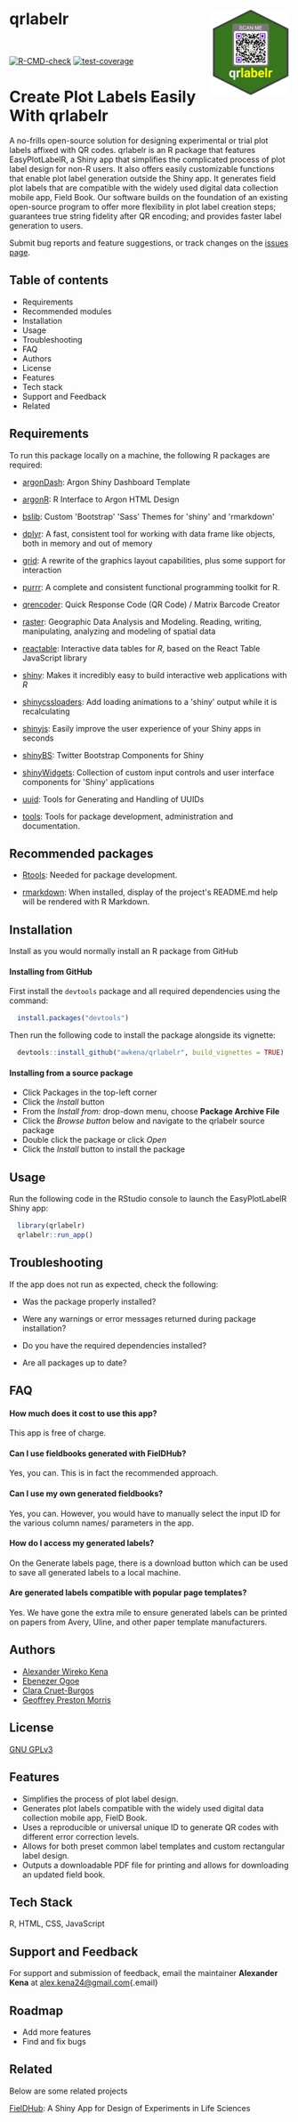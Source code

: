 

# qrlabelr <img src='inst/extdata/qrlabelr.jpg' width = "140px" align="right"/>  

<br>  

<!-- badges: start -->

[![R-CMD-check](https://github.com/awkena/qrlabelr/actions/workflows/OScheck.yml/badge.svg)](https://github.com/awkena/qrlabelr/actions/workflows/OScheck.yml)
[![test-coverage](https://github.com/awkena/qrlabelr/actions/workflows/codecov3.yml/badge.svg)](https://github.com/awkena/qrlabelr/actions/workflows/codecov3.yml)

<!-- badges: end -->

# Create Plot Labels Easily With qrlabelr

A no-frills open-source solution for designing experimental or trial plot labels 
    affixed with QR codes. qrlabelr is an R package that features EasyPlotLabelR, 
    a Shiny app that simplifies the complicated process of plot label design for non-R users. 
    It also offers easily customizable functions that enable plot label generation outside the Shiny app.
    It generates field plot labels that are compatible with the widely used 
    digital data collection mobile app, Field Book. Our software builds on the foundation 
    of an existing open-source program to offer more flexibility in plot label creation steps; 
    guarantees true string fidelity after QR encoding; and provides faster label generation to users.

Submit bug reports and feature suggestions, or track changes on the
[issues page](https://github.com/awkena/qrlabelr/issues).

## Table of contents

-   Requirements
-   Recommended modules
-   Installation
-   Usage
-   Troubleshooting
-   FAQ
-   Authors
-   License
-   Features
-   Tech stack
-   Support and Feedback
-   Related

## Requirements

To run this package locally on a machine, the following R packages are
required:

-   [argonDash](https://rinterface.github.io/argonDash/): Argon Shiny
    Dashboard Template

-   [argonR](https://cran.r-project.org/package=argonR): R Interface to
    Argon HTML Design

-   [bslib](https://rstudio.github.io/bslib/): Custom 'Bootstrap' 'Sass'
    Themes for 'shiny' and 'rmarkdown'

-   [dplyr](https://www.rdocumentation.org/packages/dplyr/versions/0.7.8):
    A fast, consistent tool for working with data frame like objects,
    both in memory and out of memory

-   [grid](https://stat.ethz.ch/R-manual/R-devel/library/grid/html/00Index.html):
    A rewrite of the graphics layout capabilities, plus some support for
    interaction

-   [purrr](https://CRAN.R-project.org/package=purrr): A complete and
    consistent functional programming toolkit for R.

-   [qrencoder](https://CRAN.R-project.org/package=qrencoder): Quick Response          Code (QR Code) / Matrix Barcode Creator

-   [raster](https://rspatial.org/raster/pkg/index.html): Geographic
    Data Analysis and Modeling. Reading, writing, manipulating,
    analyzing and modeling of spatial data

-   [reactable](https://glin.github.io/reactable/): Interactive data
    tables for *R*, based on the React Table JavaScript library

-   [shiny](https://shiny.rstudio.com/): Makes it incredibly easy to
    build interactive web applications with *R*

-   [shinycssloaders](https://github.com/daattali/shinycssloaders): Add
    loading animations to a 'shiny' output while it is recalculating

-   [shinyjs](https://deanattali.com/shinyjs/): Easily improve the user
    experience of your Shiny apps in seconds

-   [shinyBS](https://CRAN.R-project.org/package=shinyBS): Twitter Bootstrap        Components for Shiny

-   [shinyWidgets](https://github.com/dreamRs/shinyWidgets): Collection
    of custom input controls and user interface components for 'Shiny'
    applications
    
-   [uuid](https://CRAN.R-project.org/package=uuid): Tools for Generating and       Handling of UUIDs

-   [tools](https://www.rdocumentation.org/packages/tools/versions/3.6.2):
    Tools for package development, administration and documentation.

## Recommended packages

-   [Rtools](https://cran.r-project.org/bin/windows/Rtools/rtools43/rtools.html):      Needed for package development.

-   [rmarkdown](https://CRAN.R-project.org/package=rmarkdown): When
    installed, display of the project's README.md help will be rendered
    with R Markdown.

## Installation

Install as you would normally install an R package from GitHub

#### Installing from GitHub

First install the `devtools` package and all required dependencies using
the command:

``` r
  install.packages("devtools")
```

Then run the following code to install the package alongside its vignette:

``` r
  devtools::install_github("awkena/qrlabelr", build_vignettes = TRUE)
```

#### Installing from a source package

-   Click Packages in the top-left corner
-   Click the *Install* button
-   From the *Install from:* drop-down menu, choose **Package Archive
    File**
-   Click the *Browse button* below and navigate to the qrlabelr source
    package
-   Double click the package or click *Open*
-   Click the *Install* button to install the package

## Usage

Run the following code in the RStudio console to launch the
EasyPlotLabelR Shiny app:

``` r
  library(qrlabelr)
  qrlabelr::run_app()
```

## Troubleshooting

If the app does not run as expected, check the following:

-   Was the package properly installed?

-   Were any warnings or error messages returned during package
    installation?

-   Do you have the required dependencies installed?

-   Are all packages up to date?

## FAQ

#### How much does it cost to use this app?

This app is free of charge.

#### Can I use fieldbooks generated with FielDHub?

Yes, you can. This is in fact the recommended approach.

#### Can I use my own generated fieldbooks?

Yes, you can. However, you would have to manually select the input ID
for the various column names/ parameters in the app.

#### How do I access my generated labels?

On the Generate labels page, there is a download button which can be
used to save all generated labels to a local machine.

#### Are generated labels compatible with popular page templates?

Yes. We have gone the extra mile to ensure generated labels can be
printed on papers from Avery, Uline, and other paper template
manufacturers.

## Authors

-   [Alexander Wireko Kena](https://www.github.com/awkena)
-   [Ebenezer Ogoe](https://github.com/Ebenezer-007)
-   [Clara
    Cruet-Burgos](https://www.morrislab.org/people/clara-cruet-burgos)
-   [Geoffrey Preston
    Morris](https://www.morrislab.org/people/geoff-morris)

## License

[GNU GPLv3](https://choosealicense.com/licenses/gpl-3.0/)

## Features

-   Simplifies the process of plot label design.
-   Generates plot labels compatible with the widely used digital data
    collection mobile app, FielD Book.
-   Uses a reproducible or universal unique ID to generate QR codes with           different error correction levels.
-   Allows for both preset common label templates and custom rectangular
    label design.
-   Outputs a downloadable PDF file for printing and allows for
    downloading an updated field book.

## Tech Stack

R, HTML, CSS, JavaScript

## Support and Feedback

For support and submission of feedback, email the maintainer **Alexander
Kena** at
[alex.kena24\@gmail.com](mailto:alex.kena24@gmail.com){.email}

## Roadmap

-   Add more features
-   Find and fix bugs

## Related

Below are some related projects

[FielDHub](https://didiermurillof.github.io/FielDHub/index.html): A
Shiny App for Design of Experiments in Life Sciences
